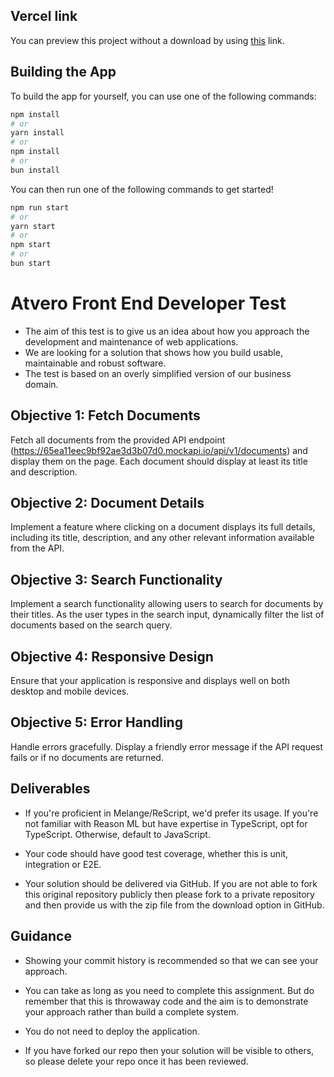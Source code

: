 ## Vercel link

You can preview this project without a download by using [this](https://atvero-frontend-developer-test.vercel.app) link.

## Building the App

To build the app for yourself, you can use one of the following commands:

```bash
npm install
# or
yarn install
# or
npm install
# or
bun install
```

You can then run one of the following commands to get started!

```bash
npm run start
# or
yarn start
# or
npm start
# or
bun start
```

# Atvero Front End Developer Test

- The aim of this test is to give us an idea about how you approach the development and maintenance of web applications.
- We are looking for a solution that shows how you build usable, maintainable and robust software.
- The test is based on an overly simplified version of our business domain.

## Objective 1: Fetch Documents
Fetch all documents from the provided API endpoint (https://65ea11eec9bf92ae3d3b07d0.mockapi.io/api/v1/documents) and display them on the page. Each document should display at least its title and description.

## Objective 2: Document Details
Implement a feature where clicking on a document displays its full details, including its title, description, and any other relevant information available from the API.

## Objective 3: Search Functionality
Implement a search functionality allowing users to search for documents by their titles. As the user types in the search input, dynamically filter the list of documents based on the search query.

## Objective 4: Responsive Design
Ensure that your application is responsive and displays well on both desktop and mobile devices.

## Objective 5: Error Handling
Handle errors gracefully. Display a friendly error message if the API request fails or if no documents are returned.

## Deliverables

- If you're proficient in Melange/ReScript, we'd prefer its usage. If you're not familiar with Reason ML but have expertise in TypeScript, opt for TypeScript. Otherwise, default to JavaScript.

- Your code should have good test coverage, whether this is unit, integration or E2E.

- Your solution should be delivered via GitHub. If you are not able to fork this original repository publicly then please fork to a private repository and then provide us with the zip file from the download option in GitHub.

## Guidance

- Showing your commit history is recommended so that we can see your approach.

- You can take as long as you need to complete this assignment. But do remember that this is throwaway code and the aim is to demonstrate your approach rather than build a complete system.

- You do not need to deploy the application.

- If you have forked our repo then your solution will be visible to others, so please delete your repo once it has been reviewed.  
